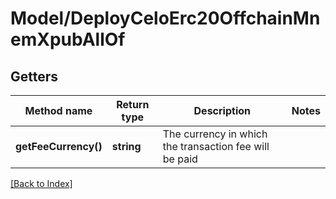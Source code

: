 # Model/DeployCeloErc20OffchainMnemXpubAllOf

## Getters

Method name | Return type | Description | Notes
------------ | ------------- | ------------- | -------------
**getFeeCurrency()** | **string** | The currency in which the transaction fee will be paid |

[[Back to Index]](../index.md)
